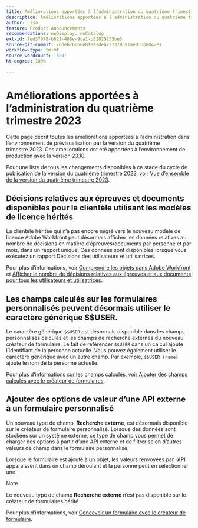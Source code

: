 ```yaml
---
title: Améliorations apportées à l’administration du quatrième trimestre 2023
description: Améliorations apportées à l’administration du quatrième trimestre 2023
author: Lisa
feature: Product Announcements
recommendations: noDisplay, noCatalog
exl-id: 7ed37978-b821-488e-9ca1-b81825255be3
source-git-commit: 76deb76c66e8f8a7dea721378591ae035b8d42e7
workflow-type: tm+mt
source-wordcount: '320'
ht-degree: 100%

---
```


# Améliorations apportées à l’administration du quatrième trimestre 2023

Cette page décrit toutes les améliorations apportées à l’administration dans l’environnement de prévisualisation par la version du quatrième trimestre 2023. Ces améliorations ont été apportées à l’environnement de production avec la version 23.10.

Pour une liste de tous les changements disponibles à ce stade du cycle de publication de la version du quatrième trimestre 2023, voir [Vue d’ensemble de la version du quatrième trimestre 2023](/help/quicksilver/product-announcements/product-releases/23-q4-release-activity/23-q4-release-overview.md).

## Décisions relatives aux épreuves et documents disponibles pour la clientèle utilisant les modèles de licence hérités

La clientèle héritée qui n’a pas encore migré vers le nouveau modèle de licence Adobe Workfront peut désormais afficher les données relatives au nombre de décisions en matière d’épreuves/documents par personne et par mois, dans un rapport unique. Ces données sont disponibles lorsque vous exécutez un rapport Décisions des utilisateurs et utilisatrices.

Pour plus d’informations, voir [Comprendre les objets dans Adobe Workfront](/help/quicksilver/workfront-basics/navigate-workfront/workfront-navigation/understand-objects.md) et [Afficher le nombre de décisions relatives aux épreuves et aux documents pour tous les utilisateurs et utilisatrices](/help/quicksilver/review-and-approve-work/tips-tricks-troubleshooting-approvals/view-number-of-decisions-for-users.md).

## Les champs calculés sur les formulaires personnalisés peuvent désormais utiliser le caractère générique $$USER.

Le caractère générique `$$USER` est désormais disponible dans les champs personnalisés calculés et les champs de recherche externes du nouveau créateur de formulaire. Le fait de référencer `$$USER` dans un calcul ajoute l’identifiant de la personne actuelle. Vous pouvez également utiliser le caractère générique avec un autre champ. Par exemple, `$$USER.{name}` ajoute le nom de la personne actuelle.

Pour plus d’informations sur les champs calculés, voir [Ajouter des champs calculés avec le créateur de formulaires](/help/quicksilver/administration-and-setup/customize-workfront/create-manage-custom-forms/form-designer/design-a-form/add-a-calculated-field.md).

## Ajouter des options de valeur d’une API externe à un formulaire personnalisé

Un nouveau type de champ, **Recherche externe**, est désormais disponible sur le créateur de formulaire personnalisé. Lorsque des données sont stockées sur un système externe, ce type de champ vous permet de charger des options à partir d’une API externe et de filtrer selon d’autres valeurs de champ dans le formulaire personnalisé.

Lorsque le formulaire est ajouté à un objet, les valeurs renvoyées par l’API apparaissent dans un champ déroulant et la personne peut en sélectionner une.

>[!NOTE]
>
>Le nouveau type de champ **Recherche externe** n’est pas disponible sur le créateur de formulaires hérité.

Pour plus d’informations, voir [Concevoir un formulaire avec le créateur de formulaire](/help/quicksilver/administration-and-setup/customize-workfront/create-manage-custom-forms/form-designer/design-a-form/design-a-form.md).
